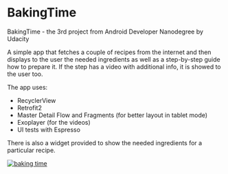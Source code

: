 # BakingTime
BakingTime - the 3rd project from Android Developer Nanodegree by Udacity

A simple app that fetches a couple of recipes from the internet and then displays to the user the needed ingredients as well as a step-by-step guide how to prepare it. If the step has a video with additional info, it is showed to the user too.

The app uses:
* RecyclerView 
* Retrofit2
* Master Detail Flow and Fragments (for better layout in tablet mode)
* Exoplayer (for the videos)
* UI tests with Espresso

There is also a widget provided to show the needed ingredients for a particular recipe.

[![baking time](https://lh3.googleusercontent.com/NAAtv_3bJZ07t5HtE5p6clOB299r2m4CR5-UoNxP8cNJOTQRFD-662ULZEQkOqspmBL0yb8t4-SKWwaEAEOe6buzi1vKDsQ5ag9w0d_dmXKvwUc2C_OdF6z_F8oULc3HyJewW9y6UrPGHuVVx0RSU5fJUCXvSadp0v-baFpRP91z3upAAdDnibnoF1uDEzAkJCSXITVNS9XpodGX5DpW52WoQnj8NU5McSUerRJs_WmUPmhzgVJRofdPZAjeCfFerFfzpz0Yj-ax9Xtuluz_WTXXdg_-VZm4LdtqYc43ir1YmRVXXDMxfzHIi7T2monPoVQiMAkvAWoZGsf8ArboBZtUG2YVUU70RgCdTO46rAOJLo8WXHejUj_EUlCjU-ysIM1Cqfvv3Q87J38Cq4Y5VNi62vFjKEPbCNms7kDm1dbImm7yWQoRGxjhYatw3hU1jQawmqfq0H-HFWZ9Kc8RJoiciudBLc9MUE4wjTvruNjRU7FLBAr4js0P-1HXJP6UZssVSF6BFc_07n1Plb_IQjmr6JHzXdXXoV2-MC3n7ZnlJYsUL7kTz_qWMH055YnX7S0I5RefkTU3A6erh2tw7zpYO3eOzdCga-aa1BNA29zzl3kdVcuaNw=s700-no)](https://lh3.googleusercontent.com/NAAtv_3bJZ07t5HtE5p6clOB299r2m4CR5-UoNxP8cNJOTQRFD-662ULZEQkOqspmBL0yb8t4-SKWwaEAEOe6buzi1vKDsQ5ag9w0d_dmXKvwUc2C_OdF6z_F8oULc3HyJewW9y6UrPGHuVVx0RSU5fJUCXvSadp0v-baFpRP91z3upAAdDnibnoF1uDEzAkJCSXITVNS9XpodGX5DpW52WoQnj8NU5McSUerRJs_WmUPmhzgVJRofdPZAjeCfFerFfzpz0Yj-ax9Xtuluz_WTXXdg_-VZm4LdtqYc43ir1YmRVXXDMxfzHIi7T2monPoVQiMAkvAWoZGsf8ArboBZtUG2YVUU70RgCdTO46rAOJLo8WXHejUj_EUlCjU-ysIM1Cqfvv3Q87J38Cq4Y5VNi62vFjKEPbCNms7kDm1dbImm7yWQoRGxjhYatw3hU1jQawmqfq0H-HFWZ9Kc8RJoiciudBLc9MUE4wjTvruNjRU7FLBAr4js0P-1HXJP6UZssVSF6BFc_07n1Plb_IQjmr6JHzXdXXoV2-MC3n7ZnlJYsUL7kTz_qWMH055YnX7S0I5RefkTU3A6erh2tw7zpYO3eOzdCga-aa1BNA29zzl3kdVcuaNw=s700-no)
 
